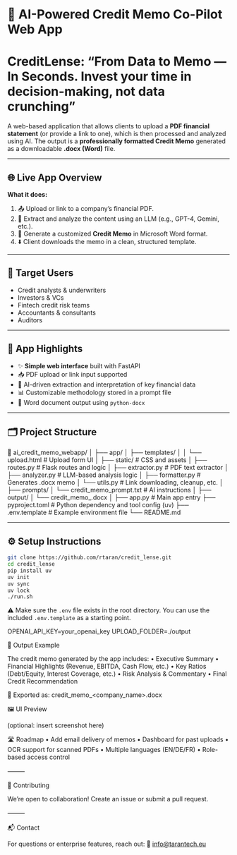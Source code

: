 # 💼 AI-Powered Credit Memo Co-Pilot Web App

# CreditLense: “From Data to Memo — In Seconds. Invest your time in decision-making, not data crunching”

A web-based application that allows clients to upload a **PDF financial statement** (or provide a link to one), which is then processed and analyzed using AI. The output is a **professionally formatted Credit Memo** generated as a downloadable **.docx (Word)** file.

---

## 🌐 Live App Overview

**What it does:**

1. 📤 Upload or link to a company’s financial PDF.
2. 🧠 Extract and analyze the content using an LLM (e.g., GPT-4, Gemini, etc.).
3. 📄 Generate a customized **Credit Memo** in Microsoft Word format.
4. ⬇️ Client downloads the memo in a clean, structured template.

---

## 🎯 Target Users

- Credit analysts & underwriters  
- Investors & VCs  
- Fintech credit risk teams  
- Accountants & consultants
- Auditors

---

## 🧠 App Highlights

- ✨ **Simple web interface** built with FastAPI
- 📥 PDF upload or link input supported
- 🧠 AI-driven extraction and interpretation of key financial data
- 📊 Customizable methodology stored in a prompt file
- 📄 Word document output using `python-docx`

---

## 🗂️ Project Structure

📁 ai_credit_memo_webapp/
│
├── app/
│   ├── templates/
│   │   └── upload.html            # Upload form UI
│   ├── static/                    # CSS and assets
│   ├── routes.py                 # Flask routes and logic
│   ├── extractor.py              # PDF text extractor
│   ├── analyzer.py               # LLM-based analysis logic
│   ├── formatter.py              # Generates .docx memo
│   └── utils.py                  # Link downloading, cleanup, etc.
│
├── prompts/
│   └── credit_memo_prompt.txt    # AI instructions
│
├── output/
│   └── credit_memo_.docx
│
├── app.py                        # Main app entry
├── pyproject.toml              # Python dependency and tool config (uv)
├── .env.template               # Example environment file
└── README.md

---

## ⚙️ Setup Instructions

```bash
git clone https://github.com/rtaran/credit_lense.git
cd credit_lense
pip install uv
uv init
uv sync
uv lock
./run.sh
```

⚠️ Make sure the `.env` file exists in the root directory. You can use the included `.env.template` as a starting point.

OPENAI_API_KEY=your_openai_key
UPLOAD_FOLDER=./output

🧾 Output Example

The credit memo generated by the app includes:
	•	Executive Summary
	•	Financial Highlights (Revenue, EBITDA, Cash Flow, etc.)
	•	Key Ratios (Debt/Equity, Interest Coverage, etc.)
	•	Risk Analysis & Commentary
	•	Final Credit Recommendation

📄 Exported as: credit_memo_<company_name>.docx

🖼️ UI Preview

(optional: insert screenshot here)

🛣️ Roadmap
	•	Add email delivery of memos
	•	Dashboard for past uploads
	•	OCR support for scanned PDFs
	•	Multiple languages (EN/DE/FR)
	•	Role-based access control

⸻

🤝 Contributing

We’re open to collaboration! Create an issue or submit a pull request.

⸻

📬 Contact

For questions or enterprise features, reach out:
📧 info@tarantech.eu
